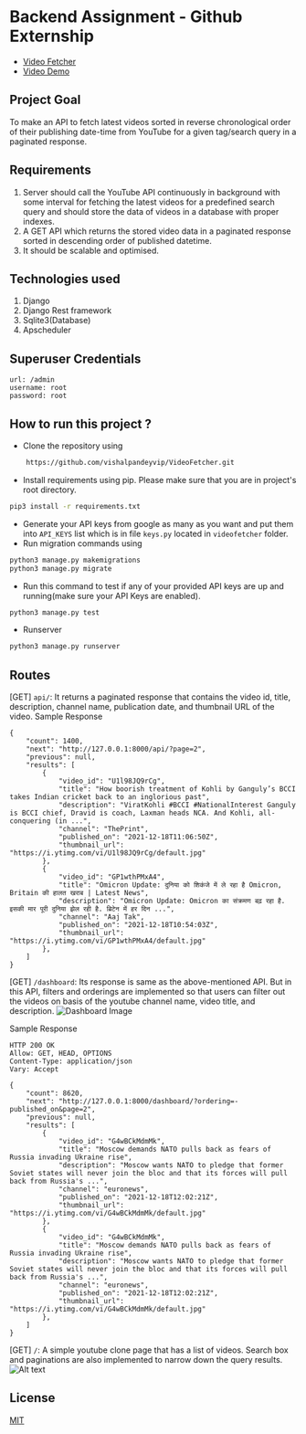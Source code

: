 # Backend Assignment - Github Externship
* [Video Fetcher](https://videofetcher.herokuapp.com/) <br>
* [Video Demo](https://www.youtube.com/watch?v=spMKHP5jT7I)

## Project Goal
To make an API to fetch latest videos sorted in reverse chronological order of their publishing date-time from YouTube for a given tag/search query in a paginated response.

## Requirements
1. Server should call the YouTube API continuously in background with some interval for fetching the latest videos for a predefined search query and should store the data of videos in a database with proper indexes.
2. A GET API which returns the stored video data in a paginated response sorted in descending order of published datetime.
3. It should be scalable and optimised.

## Technologies used
1. Django
2. Django Rest framework
3. Sqlite3(Database)
4. Apscheduler

## Superuser Credentials
```
url: /admin
username: root
password: root
```
## How to run this project ?

* Clone the repository using

```bash
    https://github.com/vishalpandeyvip/VideoFetcher.git
```

* Install requirements using pip. Please make sure that you are in project's root directory.

```bash
pip3 install -r requirements.txt
```
* Generate your API keys from google as many as you want and put them into `API_KEYS` list which is in file `keys.py` located in `videofetcher` folder.
* Run migration commands using
```bash
python3 manage.py makemigrations
python3 manage.py migrate
```

* Run this command to test if any of your provided API keys are up and running(make sure your API Keys are enabled).
```bash
python3 manage.py test
```

* Runserver
```bash
python3 manage.py runserver
```

## Routes
[GET] `api/`: It returns a paginated response that contains the video id, title, description, channel name, publication date, and thumbnail URL of the video.
Sample Response
```
{
    "count": 1400,
    "next": "http://127.0.0.1:8000/api/?page=2",
    "previous": null,
    "results": [
        {
            "video_id": "U1l98JQ9rCg",
            "title": "How boorish treatment of Kohli by Ganguly’s BCCI takes Indian cricket back to an inglorious past",
            "description": "ViratKohli #BCCI #NationalInterest Ganguly is BCCI chief, Dravid is coach, Laxman heads NCA. And Kohli, all-conquering (in ...",
            "channel": "ThePrint",
            "published_on": "2021-12-18T11:06:50Z",
            "thumbnail_url": "https://i.ytimg.com/vi/U1l98JQ9rCg/default.jpg"
        },
        {
            "video_id": "GP1wthPMxA4",
            "title": "Omicron Update: दुनिया को शिकंजे में ले रहा है Omicron, Britain की हालत खराब | Latest News",
            "description": "Omicron Update: Omicron का संक्रमण बढ़ रहा है. इसकी मार पूरी दुनिया झेल रही है. ब्रिटेन में हर दिन ...",
            "channel": "Aaj Tak",
            "published_on": "2021-12-18T10:54:03Z",
            "thumbnail_url": "https://i.ytimg.com/vi/GP1wthPMxA4/default.jpg"
        },
    ]
}
```
[GET] `/dashboard`: Its response is same as the above-mentioned API. But in this API, filters and orderings are implemented so that users can filter out the videos on basis of the youtube channel name, video title, and description.
![Dashboard Image](https://github.com/vishalpandeyvip/VideoFetcher/blob/main/screenshots/dashboard.png)

Sample Response 
```
HTTP 200 OK
Allow: GET, HEAD, OPTIONS
Content-Type: application/json
Vary: Accept

{
    "count": 8620,
    "next": "http://127.0.0.1:8000/dashboard/?ordering=-published_on&page=2",
    "previous": null,
    "results": [
        {
            "video_id": "G4wBCkMdmMk",
            "title": "Moscow demands NATO pulls back as fears of Russia invading Ukraine rise",
            "description": "Moscow wants NATO to pledge that former Soviet states will never join the bloc and that its forces will pull back from Russia's ...",
            "channel": "euronews",
            "published_on": "2021-12-18T12:02:21Z",
            "thumbnail_url": "https://i.ytimg.com/vi/G4wBCkMdmMk/default.jpg"
        },
        {
            "video_id": "G4wBCkMdmMk",
            "title": "Moscow demands NATO pulls back as fears of Russia invading Ukraine rise",
            "description": "Moscow wants NATO to pledge that former Soviet states will never join the bloc and that its forces will pull back from Russia's ...",
            "channel": "euronews",
            "published_on": "2021-12-18T12:02:21Z",
            "thumbnail_url": "https://i.ytimg.com/vi/G4wBCkMdmMk/default.jpg"
        },
    ]
}
```

[GET] `/`: A simple youtube clone page that has a list of videos. Search box and paginations are also implemented to narrow down the query results.
![Alt text](https://github.com/vishalpandeyvip/VideoFetcher/blob/main/screenshots/home.png)
## License
[MIT](https://choosealicense.com/licenses/mit/)
